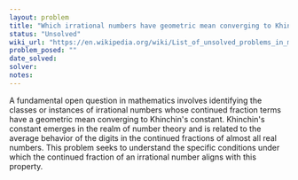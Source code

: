 ```yaml
---
layout: problem
title: "Which irrational numbers have geometric mean converging to Khinchin's constant"
status: "Unsolved"
wiki_url: "https://en.wikipedia.org/wiki/List_of_unsolved_problems_in_mathematics"
problem_posed: ""
date_solved:
solver:
notes:
---
```

A fundamental open question in mathematics involves identifying the classes or instances of irrational numbers whose continued fraction terms have a geometric mean converging to Khinchin's constant. Khinchin's constant emerges in the realm of number theory and is related to the average behavior of the digits in the continued fractions of almost all real numbers. This problem seeks to understand the specific conditions under which the continued fraction of an irrational number aligns with this property.